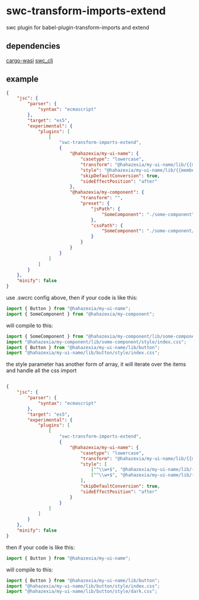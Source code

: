# swc-transform-imports-extend

swc plugin for babel-plugin-transform-imports and extend

## dependencies

[cargo-wasi](https://crates.io/crates/cargo-wasi)
[swc_cli](https://crates.io/crates/swc_cli)

## example

```json
{
    "jsc": {
        "parser": {
            "syntax": "ecmascript"
        },
        "target": "es5",
        "experimental": {
            "plugins": [
                [
                    "swc-transform-imports-extend",
                    {
                        "@hahazexia/my-ui-name": {
                            "casetype": "lowercase",
                            "transform": "@hahazexia/my-ui-name/lib/{{member}}",
                            "style": "@hahazexia/my-ui-name/lib/{{member}}/style/index.css",
                            "skipDefaultConversion": true,
                            "sideEffectPosition": "after"
                        },
                        "@hahazexia/my-component": {
                            "transform": "",
                            "preset": {
                                "jsPath": {
                                    "SomeComponent": "./some-component",
                                },
                                "cssPath": {
                                    "SomeComponent": "./some-component/style/index.css",
                                }
                            }
                        }
                    }
                ]
            ]
        }
    },
    "minify": false
}
```

use .swcrc config above, then if your code is like this:

```js
import { Button } from "@hahazexia/my-ui-name";
import { SomeComponent } from "@hahazexia/my-component";
```

will compile to this:

```js
import { SomeComponent } from "@hahazexia/my-component/lib/some-component";
import "@hahazexia/my-component/lib/some-component/style/index.css";
import { Button } from "@hahazexia/my-ui-name/lib/button";
import "@hahazexia/my-ui-name/lib/button/style/index.css";
```

the style parameter has another form of array, it will iterate over the items and handle all the css import

```json

{
    "jsc": {
        "parser": {
            "syntax": "ecmascript"
        },
        "target": "es5",
        "experimental": {
            "plugins": [
                [
                    "swc-transform-imports-extend",
                    {
                        "@hahazexia/my-ui-name": {
                            "casetype": "lowercase",
                            "transform": "@hahazexia/my-ui-name/lib/{{member}}",
                            "style": [
                                ["^\\w+$", "@hahazexia/my-ui-name/lib/{{member}}/style/index.css"],
                                ["^\\w+$", "@hahazexia/my-ui-name/lib/{{member}}/style/dark.css"]
                            ],
                            "skipDefaultConversion": true,
                            "sideEffectPosition": "after"
                        }
                    }
                ]
            ]
        }
    },
    "minify": false
}
```

then if your code is like this:

```js
import { Button } from "@hahazexia/my-ui-name";
```

will compile to this:

```js
import { Button } from "@hahazexia/my-ui-name/lib/button";
import "@hahazexia/my-ui-name/lib/button/style/index.css";
import "@hahazexia/my-ui-name/lib/button/style/dark.css";
```

